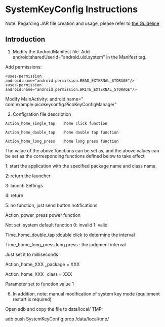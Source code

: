 # SystemKeyConfig Instructions

Note: Regarding JAR file creation and usage, please refer to [the Guideline](https://github.com/PicoSupport/PicoSupport/blob/master/How_to_use_JAR_file_in_Unity_project_on_Pico_device.docx)

## Introduction

1. Modify the AndroidManifest file. Add android:sharedUserId="android.uid.system" in the Manifest tag.

Add permissions:

```
<uses-permission android:name="android.permission.READ_EXTERNAL_STORAGE"/>
<uses-permission android:name="android.permission.WRITE_EXTERNAL_STORAGE"/>
```

Modify MainActivity: android:name=" com.example.picokeyconfig.PicoKeyConfigManager"

2. Configration file description

```
Action_home_single_tap   :home click function

Action_home_double_tap   :home double tap function

Action_home_long_press   :home long press function
```

The value of the above functions can be set as, and the above values can be set as the corresponding functions defined below to take effect

1: start the application with the specified package name and class name. 

2: return the launcher

3: launch Settings 

4: return

5: no function, just send button notifications

Action_power_press power  function

Not set: system default function 0: invalid 1: valid


Time_home_double_tap  :double click to determine the interval

Time_home_long_press long press  : the judgment interval

Just set it to milliseconds



Action_home_XXX _package = XXX

Action_home_XXX _class = XXX

Parameter set to function value 1

6. In addition, note: manual modification of system key mode (equipment restart is required)

Open adb and copy the file to data/local/ TMP:

adb push SystemKeyConfig.prop /data/local/tmp/
